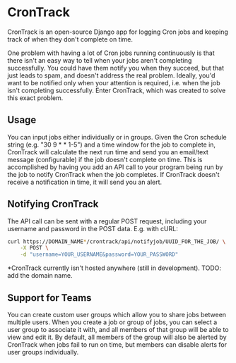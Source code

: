 # CronTrack

CronTrack is an open-source Django app for logging Cron jobs and keeping track of when they don't complete on time. 

One problem with having a lot of Cron jobs running continuously is that there isn't an easy way to tell when your jobs aren't completing successfully. You could have them notify you when they succeed, but that just leads to spam, and doesn't address the real problem. Ideally, you'd want to be notified only when your attention is required, i.e. when the job isn't completing successfully. Enter CronTrack, which was created to solve this exact problem.

## Usage

You can input jobs either individually or in groups. Given the Cron schedule string (e.g. "30 9 * * 1-5") and a time window for the job to complete in, CronTrack will calculate the next run time and send you an email/text message (configurable) if the job doesn't complete on time. This is accomplished by having you add an API call to your program being run by the job to notify CronTrack when the job completes. If CronTrack doesn't receive a notification in time, it will send you an alert. 

## Notifying CronTrack

The API call can be sent with a regular POST request, including your username and password in the POST data. E.g. with cURL:

```bash
curl https://DOMAIN_NAME*/crontrack/api/notifyjob/UUID_FOR_THE_JOB/ \
    -X POST \
    -d "username=YOUR_USERNAME&password=YOUR_PASSWORD"
```

\*CronTrack currently isn't hosted anywhere (still in development). TODO: add the domain name.


## Support for Teams

You can create custom user groups which allow you to share jobs between multiple users. When you create a job or group of jobs, you can select a user group to associate it with, and all members of that group will be able to view and edit it. By default, all members of the group will also be alerted by CronTrack when jobs fail to run on time, but members can disable alerts for user groups individually.

